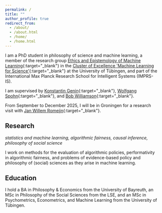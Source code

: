 ```yaml
---
permalink: /
title: ""
author_profile: true
redirect_from: 
  - /about/
  - /about.html
  - /home/
  - /home.html
---
```


I am a PhD student in philosophy of science and machine learning, a member of the research group [Ethics and Epistemology of Machine Learning](https://ethics.epistemology.ai){:target="_blank"} in the [Cluster of Excellence 'Machine Learning for Science'](https://uni-tuebingen.de/en/research/core-research/cluster-of-excellence-machine-learning/research/research/cluster-research-groups/research-groups/epistemology-and-ethics-of-ml/){:target="_blank"} at the University of Tübingen, and part of the International Max Planck Research School for Intelligent Systems (IMPRS-IS). 

I am supervised by [Konstantin Genin](https://kgenin.github.io/){:target="_blank"}, [Wolfgang Spohn](https://www.philosophie.uni-konstanz.de/ag-spohn/personen/prof-dr-wolfgang-spohn/){:target="_blank"}, and [Bob Williamson](https://uni-tuebingen.de/forschung/forschungsschwerpunkte/exzellenzcluster-maschinelles-lernen/forschung/forschung/cluster-arbeitsgruppen/professuren/foundations-of-machine-learning-systems/){:target="_blank"}.

From September to December 2025, I will be in Groningen for a research visit with [Jan Willem Romeijn](https://romeijn.web.rug.nl/){:target="_blank"}.

## Research

*statistics and machine learning, algorithmic fairness, causal inference, philosophy of social science*

I work on methods for the evaluation of algorithmic policies, performativity in algorithmic fairness, and problems of evidence-based policy and philosophy of (social) sciences as they arise in machine learning.

## Education

I hold a BA in Philosophy & Economics from the University of Bayreuth, an MSc in Philosophy of the Social Sciences from the LSE, and an MSc in Psychometrics, Econometrics, and Machine Learning from the University of Tübingen.